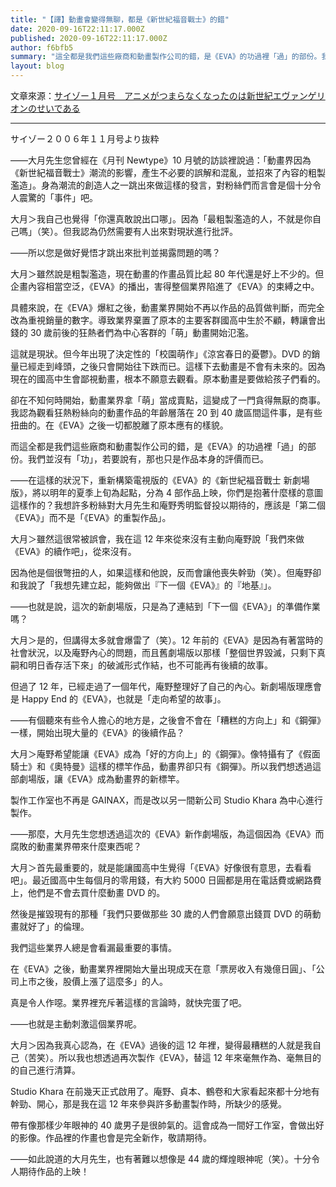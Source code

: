 ```yaml
---
title: "【譯】動畫會變得無聊，都是《新世紀福音戰士》的錯"
date: 2020-09-16T22:11:17.000Z
published: 2020-09-16T22:11:17.000Z
author: f6bfb5
summary: "這全都是我們這些廠商和動畫製作公司的錯，是《EVA》的功過裡「過」的部份。我們並沒有「功」，若要說有，那也只是作品本身的評價而已。"
layout: blog
---
```


文章來源：[サイゾー１月号　アニメがつまらなくなったのは新世紀エヴァンゲリオンのせいである](http://anime-room.jp/modules/xpwiki/?%A5%B5%A5%A4%A5%BE%A1%BC%A3%B1%B7%EE%B9%E6%A1%A1%A5%A2%A5%CB%A5%E1%A4%AC%A4%C4%A4%DE%A4%E9%A4%CA%A4%AF%A4%CA%A4%C3%A4%BF%A4%CE%A4%CF%BF%B7%C0%A4%B5%AA%A5%A8%A5%F4%A5%A1%A5%F3%A5%B2%A5%EA%A5%AA%A5%F3%A4%CE%A4%BB%A4%A4%A4%C7%A4%A2%A4%EB)

---

サイゾー２００６年１１月号より抜粋

——大月先生您曾經在《月刊 Newtype》10 月號的訪談裡說過：「動畫界因為《新世紀福音戰士》潮流的影響，產生不必要的誤解和混亂，並招來了內容的粗製濫造」。身為潮流的創造人之一跳出來做這樣的發言，對粉絲們而言會是個十分令人震驚的「事件」吧。

大月＞我自己也覺得「你還真敢說出口哪」。因為「最粗製濫造的人，不就是你自己嗎」（笑）。但我認為仍然需要有人出來對現狀進行批評。

——所以您是做好覺悟才跳出來批判並揭露問題的嗎？

大月＞雖然說是粗製濫造，現在動畫的作畫品質比起 80 年代還是好上不少的。但企畫內容相當空泛，《EVA》的播出，害得整個業界陷進了《EVA》的束縛之中。

具體來說，在《EVA》爆紅之後，動畫業界開始不再以作品的品質做判斷，而完全改為重視銷量的數字。導致業界棄置了原本的主要客群國高中生於不顧，轉讓會出錢的 30 歲前後的狂熱者們為中心客群的「萌」動畫開始氾濫。

這就是現狀。但今年出現了決定性的「校園萌作」《涼宮春日的憂鬱》。DVD 的銷量已經走到峰頭，之後只會開始往下跌而已。這樣下去動畫是不會有未來的。因為現在的國高中生會鄙視動畫，根本不願意去觀看。原本動畫是要做給孩子們看的。

卻在不知何時開始，動畫業界拿「萌」當成賣點，這變成了一門貪得無厭的商事。我認為觀看狂熱粉絲向的動畫作品的年齡層落在 20 到 40 歲區間這件事，是有些扭曲的。在《EVA》之後一切都脫離了原本應有的樣貌。

而這全都是我們這些廠商和動畫製作公司的錯，是《EVA》的功過裡「過」的部份。我們並沒有「功」，若要說有，那也只是作品本身的評價而已。

——在這樣的狀況下，重新構築電視版的《EVA》的《新世紀福音戰士 新劇場版》，將以明年的夏季上旬為起點，分為 4 部作品上映，你們是抱著什麼樣的意圖這樣作的？我想許多粉絲對大月先生和庵野秀明監督投以期待的，應該是「第二個《EVA》」而不是「《EVA》的重製作品」。

大月＞雖然這很常被誤會，我在這 12 年來從來沒有主動向庵野說「我們來做《EVA》的續作吧」，從來沒有。

因為他是個很彆扭的人，如果這樣和他說，反而會讓他喪失幹勁（笑）。但庵野卻和我說了「我想先建立起，能夠做出『下一個《EVA》』的『地基』」。

——也就是說，這次的新劇場版，只是為了連結到「下一個《EVA》」的準備作業嗎？

大月＞是的，但講得太多就會爆雷了（笑）。12 年前的《EVA》是因為有著當時的社會狀況，以及庵野內心的問題，而且舊劇場版以那樣「整個世界毀滅，只剩下真嗣和明日香存活下來」的破滅形式作結，也不可能再有後續的故事。

但過了 12 年，已經走過了一個年代，庵野整理好了自己的內心。新劇場版理應會是 Happy End 的《EVA》，也就是「走向希望的故事」。

——有個聽來有些令人擔心的地方是，之後會不會在「糟糕的方向上」和《鋼彈》一樣，開始出現大量的《EVA》的後續作品？

大月＞庵野希望能讓《EVA》成為「好的方向上」的《鋼彈》。像特攝有了《假面騎士》和《奧特曼》這樣的標竿作品，動畫界卻只有《鋼彈》。所以我們想透過這部劇場版，讓《EVA》成為動畫界的新標竿。

製作工作室也不再是 GAINAX，而是改以另一間新公司 Studio Khara 為中心進行製作。

——那麼，大月先生您想透過這次的《EVA》新作劇場版，為這個因為《EVA》而腐敗的動畫業界帶來什麼東西呢？

大月＞首先最重要的，就是能讓國高中生覺得「《EVA》好像很有意思，去看看吧」。最近國高中生每個月的零用錢，有大約 5000 日圓都是用在電話費或網路費上，他們是不會去買什麼動畫 DVD 的。

然後是摧毀現有的那種「我們只要做那些 30 歲的人們會願意出錢買 DVD 的萌動畫就好了」的倫理。

我們這些業界人總是會看漏最重要的事情。

在《EVA》之後，動畫業界裡開始大量出現成天在意「票房收入有幾億日圓」、「公司上市之後，股價上漲了這麼多」的人。

真是令人作噁。業界裡充斥著這樣的言論時，就快完蛋了吧。

——也就是主動刺激這個業界呢。

大月＞因為我真心認為，在《EVA》過後的這 12 年裡，變得最糟糕的人就是我自己（苦笑）。所以我也想透過再次製作《EVA》，替這 12 年來毫無作為、毫無目的的自己進行清算。

Studio Khara 在前幾天正式啟用了。庵野、貞本、鶴卷和大家看起來都十分地有幹勁、開心，那是我在這 12 年來參與許多動畫製作時，所缺少的感覺。

帶有像那樣少年眼神的 40 歲男子是很帥氣的。這會成為一間好工作室，會做出好的影像。作品裡的作畫也會是完全新作，敬請期待。

——如此說道的大月先生，也有著難以想像是 44 歲的輝煌眼神呢（笑）。十分令人期待作品的上映！
